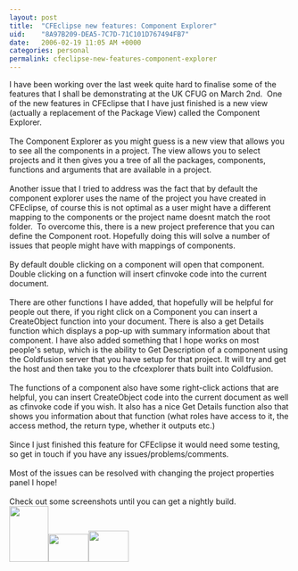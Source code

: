```yaml
---
layout: post
title:  "CFEclipse new features: Component Explorer"
uid:	"8A97B209-DEA5-7C7D-71C101D767494FB7"
date:   2006-02-19 11:05 AM +0000
categories: personal
permalink: cfeclipse-new-features-component-explorer
---
```

I have been working over the last week quite hard to finalise some of the features that I shall be demonstrating at the UK CFUG on March 2nd.&nbsp; One of the new features in CFEclipse that I have just finished is a new view (actually a replacement of the Package View) called the Component Explorer. <br /><br />The Component Explorer as you might guess is a new view that allows you to see all the components in a project. The view allows you to select projects and it then gives you a tree of all the packages, components, functions and arguments that are available in a project. <br /><br />Another issue that I tried to address was the fact that by default the component explorer uses the name of the project you have created in CFEclipse, of course this is not optimal as a user might have a different mapping to the components or the project name doesnt match the root folder.&nbsp; To overcome this, there is a new project preference that you can define the Component root. Hopefully doing this will solve a number of issues that people might have with mappings of components.<br /><br />By default double clicking on a component will open that component. Double clicking on a function will insert cfinvoke code into the current document.<br /><br />There are other functions I have added, that hopefully will be helpful for people out there, if you right click on a Component you can insert a CreateObject function into your document. There is also a get Details function which displays a pop-up with summary information about that component. I have also added something that I hope works on most people's setup, which is the ability to Get Description of a component using the Coldfusion server that you have setup for that project. It will try and get the host and then take you to the cfcexplorer thats built into Coldfusion.<br /><br />The functions of a component also have some right-click actions that are helpful, you can insert CreateObject code into the current document as well as cfinvoke code if you wish. It also has a nice Get Details function also that shows you information about that function (what roles have access to it, the access method, the return type, whether it outputs etc.)<br /><br />Since I just finished this feature for CFEclipse it would need some testing, so get in touch if you have any issues/problems/comments. <br /><br />Most of the issues can be resolved with changing the project properties panel I hope!<br /><br />Check out some screenshots until you can get a nightly build.<br /><a target="_blank" href="/UserFiles/Image/picture1.png"><img width="70" height="100" border="0" src="/UserFiles/Image/cfeclipse/thmbs/Picture1.png" alt="" /></a><a target="_blank" href="/UserFiles/Image/picture2.png"><img width="72" height="50" border="0" src="/UserFiles/Image/cfeclipse/thmbs/picture2.png" alt="" /></a><a href="/UserFiles/Image/picture3.png" target="_blank"><img width="72" height="56" border="0" src="/UserFiles/Image/cfeclipse/thmbs/picture3.png" alt="" /></a><a href="/UserFiles/Image/picture4.png" target="_blank"><img border="0" src="/UserFiles/Image/cfeclipse/thmbs/picture4.png" alt="" /></a><a href="/UserFiles/Image/picture5.png" target="_blank"><img border="0" src="/UserFiles/Image/cfeclipse/thmbs/picture5.png" alt="" /></a><a href="/UserFiles/Image/picture6.png" target="_blank"><img border="0" src="/UserFiles/Image/cfeclipse/thmbs/picture6.png" alt="" /></a>